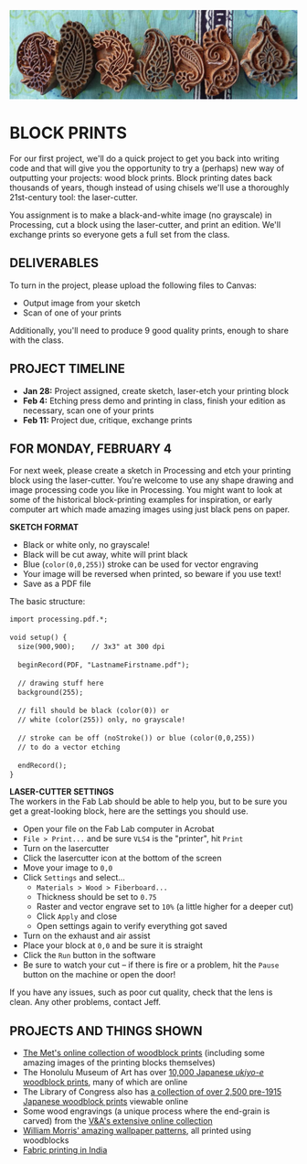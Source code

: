 ![A wooden printing block from India, used to make textiles](https://raw.githubusercontent.com/jeffThompson/CreativeProgramming2/master/Images/Week01_BlockPrinting/WoodenPrintingBlocks_India.jpg)

# BLOCK PRINTS

For our first project, we'll do a quick project to get you back into writing code and that will give you the opportunity to try a (perhaps) new way of outputting your projects: wood block prints. Block printing dates back thousands of years, though instead of using chisels we'll use a thoroughly 21st-century tool: the laser-cutter.

You assignment is to make a black-and-white image (no grayscale) in Processing, cut a block using the laser-cutter, and print an edition. We'll exchange prints so everyone gets a full set from the class.

## DELIVERABLES  
To turn in the project, please upload the following files to Canvas:  
* Output image from your sketch  
* Scan of one of your prints  

Additionally, you'll need to produce 9 good quality prints, enough to share with the class.

## PROJECT TIMELINE  
* **Jan 28:** Project assigned, create sketch, laser-etch your printing block  
* **Feb 4:** Etching press demo and printing in class, finish your edition as necessary, scan one of your prints  
* **Feb 11:** Project due, critique, exchange prints  

## FOR MONDAY, FEBRUARY 4  
For next week, please create a sketch in Processing and etch your printing block using the laser-cutter. You're welcome to use any shape drawing and image processing code you like in Processing. You might want to look at some of the historical block-printing examples for inspiration, or early computer art which made amazing images using just black pens on paper.

**SKETCH FORMAT**  
* Black or white only, no grayscale!  
* Black will be cut away, white will print black  
* Blue (`color(0,0,255)`) stroke can be used for vector engraving  
* Your image will be reversed when printed, so beware if you use text!  
* Save as a PDF file  

The basic structure:  

    import processing.pdf.*;

    void setup() {
      size(900,900);    // 3x3" at 300 dpi
  
      beginRecord(PDF, "LastnameFirstname.pdf");
  
      // drawing stuff here
      background(255);
  
      // fill should be black (color(0)) or 
      // white (color(255)) only, no grayscale!
  
      // stroke can be off (noStroke()) or blue (color(0,0,255))
      // to do a vector etching
  
      endRecord();
    }

**LASER-CUTTER SETTINGS**  
The workers in the Fab Lab should be able to help you, but to be sure you get a great-looking block, here are the settings you should use.

* Open your file on the Fab Lab computer in Acrobat  
* `File > Print...` and be sure `VLS4` is the "printer", hit `Print`  
* Turn on the lasercutter  
* Click the lasercutter icon at the bottom of the screen  
* Move your image to `0,0`  
* Click `Settings` and select...
  * `Materials > Wood > Fiberboard...`  
  * Thickness should be set to `0.75`  
  * Raster and vector engrave set to `10%` (a little higher for a deeper cut)  
  * Click `Apply` and close  
  * Open settings again to verify everything got saved  
* Turn on the exhaust and air assist  
* Place your block at `0,0` and be sure it is straight  
* Click the `Run` button in the software  
* Be sure to watch your cut – if there is fire or a problem, hit the `Pause` button on the machine or open the door!

If you have any issues, such as poor cut quality, check that the lens is clean. Any other problems, contact Jeff.

## PROJECTS AND THINGS SHOWN  
* [The Met's online collection of woodblock prints](https://www.metmuseum.org/art/collection/search#!?q=woodblock%20print&perPage=20&searchField=All&showOnly=withImage&sortBy=relevance&offset=0&pageSize=0) (including some amazing images of the printing blocks themselves)  
* The Honolulu Museum of Art has over [10,000 Japanese *ukiyo-e* woodblock prints](https://honolulumuseum.org/art/collections/5785-new-japanese-woodblock-prints), many of which are online  
* The Library of Congress also has [a collection of over 2,500 pre-1915 Japanese woodblock prints](https://www.loc.gov/collections/japanese-fine-prints-pre-1915) viewable online  
* Some wood engravings (a unique process where the end-grain is carved) from the [V&A's extensive online collection](https://collections.vam.ac.uk/search/?limit=15&narrow=1&quality=1&materialsearch=wood+engraving&technique%5B%5D=AAT53303&offset=0&slug=0)  
* [William Morris' amazing wallpaper patterns](https://www.vam.ac.uk/articles/william-morris-and-wallpaper-design), all printed using woodblocks    
* [Fabric printing in India](https://www.youtube.com/watch?v=0qnKcpAgNEM)  
